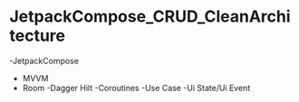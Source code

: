 # JetpackCompose_CRUD_CleanArchitecture

-JetpackCompose
- MVVM
- Room
-Dagger Hilt
-Coroutines
-Use Case
-Ui State/Ui Event
